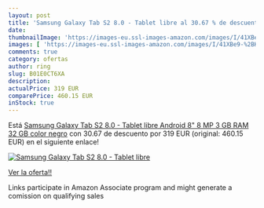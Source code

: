 ```yaml
---
layout: post
title: 'Samsung Galaxy Tab S2 8.0 - Tablet libre al 30.67 % de descuento'
date: 
thumbnailImage: 'https://images-eu.ssl-images-amazon.com/images/I/41XBe9-%2BKvL._SL200_.jpg'
images: [ 'https://images-eu.ssl-images-amazon.com/images/I/41XBe9-%2BKvL._SL200_.jpg' ]
comments: true
category: ofertas
author: ring
slug: B01E0CT6XA
description:
actualPrice: 319 EUR
comparePrice: 460.15 EUR
inStock: true
---
```


Está [Samsung Galaxy Tab S2 8.0 - Tablet libre Android  8"  8 MP  3 GB RAM  32 GB   color negro](https://www.amazon.es/dp/B01E0CT6XA/?tag=tolees-21) con 30.67 de descuento por 319 EUR (original: 460.15 EUR) en el siguiente enlace!

[![Samsung Galaxy Tab S2 8.0 - Tablet libre](https://images-eu.ssl-images-amazon.com/images/I/41XBe9-%2BKvL._SL200_.jpg)](https://www.amazon.es/dp/B01E0CT6XA/?tag=tolees-21)

[Ver la oferta!!](https://www.amazon.es/dp/B01E0CT6XA/?tag=tolees-21)

Links participate in Amazon Associate program and might generate a comission on qualifying sales


